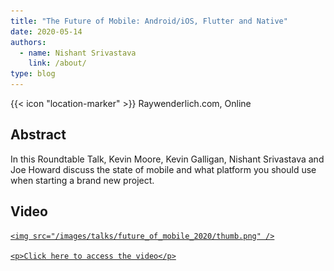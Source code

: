 ```yaml
---
title: "The Future of Mobile: Android/iOS, Flutter and Native"
date: 2020-05-14
authors:
  - name: Nishant Srivastava
    link: /about/
type: blog
---
```


{{< icon "location-marker" >}} Raywenderlich.com, Online

<!--more-->

## Abstract

In this Roundtable Talk, Kevin Moore, Kevin Galligan, Nishant Srivastava and Joe Howard discuss the state of mobile and what platform you should use when starting a brand new project.

## Video

<a href="https://www.raywenderlich.com/10524005-the-future-of-mobile-android-ios-flutter-and-native" target="_blank">

    <img src="/images/talks/future_of_mobile_2020/thumb.png" />

    <p>Click here to access the video</p>

</a>
